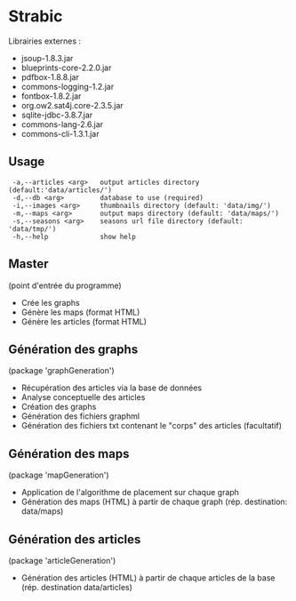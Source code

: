 # Strabic

Librairies externes :
- jsoup-1.8.3.jar
- blueprints-core-2.2.0.jar
- pdfbox-1.8.8.jar
- commons-logging-1.2.jar
- fontbox-1.8.2.jar
- org.ow2.sat4j.core-2.3.5.jar
- sqlite-jdbc-3.8.7.jar
- commons-lang-2.6.jar
- commons-cli-1.3.1.jar


## Usage
```
 -a,--articles <arg>   output articles directory (default:'data/articles/')
 -d,--db <arg>         database to use (required)
 -i,--images <arg>     thumbnails directory (default: 'data/img/')
 -m,--maps <arg>       output maps directory (default: 'data/maps/')
 -s,--seasons <arg>    seasons url file directory (default: 'data/tmp/')
 -h,--help             show help
 ```

## Master
(point d'entrée du programme)

- Crée les graphs
- Génère les maps (format HTML)
- Génère les articles (format HTML)

## Génération des graphs
(package 'graphGeneration')

- Récupération des articles via la base de données
- Analyse conceptuelle des articles
- Création des graphs
- Génération des fichiers graphml
- Génération des fichiers txt contenant le "corps" des articles (facultatif)

## Génération des maps
(package 'mapGeneration')

- Application de l'algorithme de placement sur chaque graph
- Génération des maps (HTML) à partir de chaque graph (rép. destination: data/maps)

## Génération des articles
(package 'articleGeneration')

- Génération des articles (HTML) à partir de chaque articles de la base (rép. destination data/articles)



